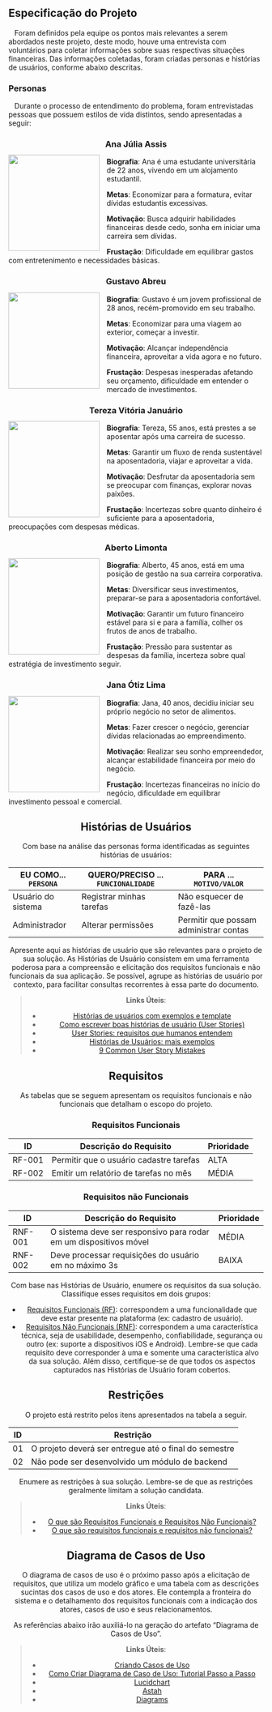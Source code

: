 ## <a name="especificacaoprojeto">Especificação do Projeto</a>

&nbsp;&nbsp; Foram definidos pela equipe os pontos mais relevantes a serem abordados neste projeto, deste modo, houve uma entrevista com voluntários para coletar informações sobre suas respectivas situações financeiras. Das informações coletadas, foram criadas personas e histórias de usuários, conforme abaixo descritas.  

### Personas 

&nbsp;&nbsp; Durante o processo de entendimento do problema, foram entrevistadas pessoas que possuem estilos de vida distintos, sendo apresentadas a seguir: 
**<h3 align="center" >Ana Júlia Assis</h3 >**

<img align="left" width="180px" height="190px" style="margin:-5px 1em 0 auto" src="img/persona2.jpeg"> **Biografia**: 
Ana é uma estudante universitária de 22 anos, vivendo em um alojamento estudantil.
 

**Metas**: 
Economizar para a formatura, evitar dívidas estudantis excessivas.

 
**Motivação**:
Busca adquirir habilidades financeiras desde cedo, sonha em iniciar uma carreira sem dívidas.


**Frustação**:
Dificuldade em equilibrar gastos com entretenimento e necessidades básicas.

**<h3 align="center" >Gustavo Abreu</h3 >**

<img align="left" width="180px" height="190px" style="margin:-5px 1em 0 auto" src="img/persona2.jpeg"> **Biografia**: 
Gustavo é um jovem profissional de 28 anos, recém-promovido em seu trabalho.


**Metas**: 
Economizar para uma viagem ao exterior, começar a investir.

 
**Motivação**:
Alcançar independência financeira, aproveitar a vida agora e no futuro.


**Frustação**:
Despesas inesperadas afetando seu orçamento, dificuldade em entender o mercado de investimentos.

**<h3 align="center" >Tereza Vitória Januário</h3 >**

<img align="left" width="180px" height="190px" style="margin:-5px 1em 0 auto" src="img/persona2.jpeg"> **Biografia**: 
Tereza, 55 anos, está prestes a se aposentar após uma carreira de sucesso.


**Metas**: 
Garantir um fluxo de renda sustentável na aposentadoria, viajar e aproveitar a vida.

 
**Motivação**:
Desfrutar da aposentadoria sem se preocupar com finanças, explorar novas paixões.


**Frustação**:
Incertezas sobre quanto dinheiro é suficiente para a aposentadoria, preocupações com despesas médicas.

**<h3 align="center" >Aberto Limonta</h3 >**

<img align="left" width="180px" height="190px" style="margin:-5px 1em 0 auto" src="img/persona2.jpeg"> **Biografia**: 
Alberto, 45 anos, está em uma posição de gestão na sua carreira corporativa.


**Metas**: 
Diversificar seus investimentos, preparar-se para a aposentadoria confortável.

 
**Motivação**:
Garantir um futuro financeiro estável para si e para a família, colher os frutos de anos de trabalho.


**Frustação**:
Pressão para sustentar as despesas da família, incerteza sobre qual estratégia de investimento seguir.

**<h3 align="center" >Jana Ótiz Lima</h3 >**

<img align="left" width="180px" height="190px" style="margin:-5px 1em 0 auto" src="img/persona2.jpeg"> **Biografia**: 
Jana, 40 anos, decidiu iniciar seu próprio negócio no setor de alimentos.


**Metas**: 
Fazer crescer o negócio, gerenciar dívidas relacionadas ao empreendimento.
 
**Motivação**:
Realizar seu sonho empreendedor, alcançar estabilidade financeira por meio do negócio.


**Frustação**:
Incertezas financeiras no início do negócio, dificuldade em equilibrar investimento pessoal e comercial.
</br>

<div align="center">
	
## Histórias de Usuários

Com base na análise das personas forma identificadas as seguintes histórias de usuários:

|EU COMO... `PERSONA`| QUERO/PRECISO ... `FUNCIONALIDADE` |PARA ... `MOTIVO/VALOR`                 |
|--------------------|------------------------------------|----------------------------------------|
|Usuário do sistema  | Registrar minhas tarefas           | Não esquecer de fazê-las               |
|Administrador       | Alterar permissões                 | Permitir que possam administrar contas |

Apresente aqui as histórias de usuário que são relevantes para o projeto de sua solução. As Histórias de Usuário consistem em uma ferramenta poderosa para a compreensão e elicitação dos requisitos funcionais e não funcionais da sua aplicação. Se possível, agrupe as histórias de usuário por contexto, para facilitar consultas recorrentes à essa parte do documento.

> **Links Úteis**:
> - [Histórias de usuários com exemplos e template](https://www.atlassian.com/br/agile/project-management/user-stories)
> - [Como escrever boas histórias de usuário (User Stories)](https://medium.com/vertice/como-escrever-boas-users-stories-hist%C3%B3rias-de-usu%C3%A1rios-b29c75043fac)
> - [User Stories: requisitos que humanos entendem](https://www.luiztools.com.br/post/user-stories-descricao-de-requisitos-que-humanos-entendem/)
> - [Histórias de Usuários: mais exemplos](https://www.reqview.com/doc/user-stories-example.html)
> - [9 Common User Story Mistakes](https://airfocus.com/blog/user-story-mistakes/)

## Requisitos

As tabelas que se seguem apresentam os requisitos funcionais e não funcionais que detalham o escopo do projeto.

### Requisitos Funcionais

|ID    | Descrição do Requisito  | Prioridade |
|------|-----------------------------------------|----|
|RF-001| Permitir que o usuário cadastre tarefas | ALTA | 
|RF-002| Emitir um relatório de tarefas no mês   | MÉDIA |

### Requisitos não Funcionais

|ID     | Descrição do Requisito  |Prioridade |
|-------|-------------------------|----|
|RNF-001| O sistema deve ser responsivo para rodar em um dispositivos móvel | MÉDIA | 
|RNF-002| Deve processar requisições do usuário em no máximo 3s |  BAIXA | 

Com base nas Histórias de Usuário, enumere os requisitos da sua solução. Classifique esses requisitos em dois grupos:

- [Requisitos Funcionais
 (RF)](https://pt.wikipedia.org/wiki/Requisito_funcional):
 correspondem a uma funcionalidade que deve estar presente na
  plataforma (ex: cadastro de usuário).
- [Requisitos Não Funcionais
  (RNF)](https://pt.wikipedia.org/wiki/Requisito_n%C3%A3o_funcional):
  correspondem a uma característica técnica, seja de usabilidade,
  desempenho, confiabilidade, segurança ou outro (ex: suporte a
  dispositivos iOS e Android).
Lembre-se que cada requisito deve corresponder à uma e somente uma
característica alvo da sua solução. Além disso, certifique-se de que
todos os aspectos capturados nas Histórias de Usuário foram cobertos.

## Restrições

O projeto está restrito pelos itens apresentados na tabela a seguir.

|ID| Restrição                                             |
|--|-------------------------------------------------------|
|01| O projeto deverá ser entregue até o final do semestre |
|02| Não pode ser desenvolvido um módulo de backend        |


Enumere as restrições à sua solução. Lembre-se de que as restrições geralmente limitam a solução candidata.

> **Links Úteis**:
> - [O que são Requisitos Funcionais e Requisitos Não Funcionais?](https://codificar.com.br/requisitos-funcionais-nao-funcionais/)
> - [O que são requisitos funcionais e requisitos não funcionais?](https://analisederequisitos.com.br/requisitos-funcionais-e-requisitos-nao-funcionais-o-que-sao/)

## Diagrama de Casos de Uso

O diagrama de casos de uso é o próximo passo após a elicitação de requisitos, que utiliza um modelo gráfico e uma tabela com as descrições sucintas dos casos de uso e dos atores. Ele contempla a fronteira do sistema e o detalhamento dos requisitos funcionais com a indicação dos atores, casos de uso e seus relacionamentos. 

As referências abaixo irão auxiliá-lo na geração do artefato “Diagrama de Casos de Uso”.

> **Links Úteis**:
> - [Criando Casos de Uso](https://www.ibm.com/docs/pt-br/elm/6.0?topic=requirements-creating-use-cases)
> - [Como Criar Diagrama de Caso de Uso: Tutorial Passo a Passo](https://gitmind.com/pt/fazer-diagrama-de-caso-uso.html/)
> - [Lucidchart](https://www.lucidchart.com/)
> - [Astah](https://astah.net/)
> - [Diagrams](https://app.diagrams.net/)
